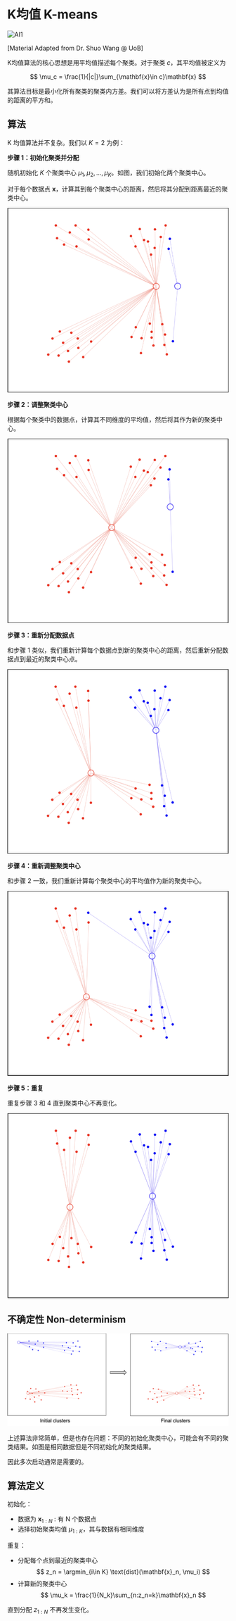 # K均值 K-means

![AI1](https://img.shields.io/badge/LC-Artificial%20Inteligence%201-blue)

[Material Adapted from Dr. Shuo Wang @ UoB]

K均值算法的核心思想是用平均值描述每个聚类。对于聚类 $c$，其平均值被定义为

$$
\mu_c = \frac{1}{|c|}\sum_{\mathbf{x}\in c}\mathbf{x}
$$

其算法目标是最小化所有聚类的聚类内方差。我们可以将方差认为是所有点到均值的距离的平方和。

## 算法

K 均值算法并不复杂。我们以 $K=2$ 为例：

**步骤 1：初始化聚类并分配**

随机初始化 $K$ 个聚类中心 $\mu_1, \mu_2, ..., \mu_K$。如图，我们初始化两个聚类中心。

对于每个数据点 $\mathbf{x}$，计算其到每个聚类中心的距离，然后将其分配到距离最近的聚类中心。

![](./img/KM-1.png)

**步骤 2：调整聚类中心**

根据每个聚类中的数据点，计算其不同维度的平均值，然后将其作为新的聚类中心。

![](./img/KM-2.png)

**步骤 3：重新分配数据点**

和步骤 1 类似，我们重新计算每个数据点到新的聚类中心的距离，然后重新分配数据点到最近的聚类中心点。

![](./img/KM-3.png)

**步骤 4：重新调整聚类中心**

和步骤 2 一致，我们重新计算每个聚类中心的平均值作为新的聚类中心。

![](./img/KM-4.png)

**步骤 5：重复**

重复步骤 3 和 4 直到聚类中心不再变化。

![](./img/KM-5.png)

## 不确定性 Non-determinism

![](./img/KM-diff.png)

上述算法非常简单，但是也存在问题：不同的初始化聚类中心，可能会有不同的聚类结果。如图是相同数据但是不同初始化的聚类结果。

因此多次启动通常是需要的。

## 算法定义

初始化：  
- 数据为 $\mathbf{x}_{1:N}$ : 有 N 个数据点
- 选择初始聚类均值 $\mu_{1:K}$，其与数据有相同维度

重复：
- 分配每个点到最近的聚类中心
  $$
  z_n = \argmin_{i\in K} \text{dist}(\mathbf{x}_n, \mu_i)
  $$
- 计算新的聚类中心
  $$
  \mu_k = \frac{1}{N_k}\sum_{n:z_n=k}\mathbf{x}_n
  $$

直到分配 $z_{1:N}$ 不再发生变化。
